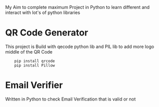 My Aim to complete maximum Project in Python to learn different and interact with lot's of python libraries

# QR Code Generator

This project is Build with qecode python lib and PIL lib to add more logo middle of the QR Code

```
    pip install qrcode
    pip install Pillow
```

# Email Verifier

Written in Python to check Email Verification that is valid or not

